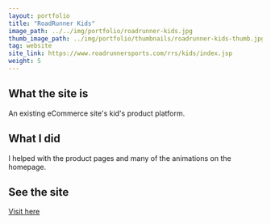```yaml
---
layout: portfolio
title: "RoadRunner Kids"
image_path: ../../img/portfolio/roadrunner-kids.jpg
thumb_image_path: ../img/portfolio/thumbnails/roadrunner-kids-thumb.jpg
tag: website
site_link: https://www.roadrunnersports.com/rrs/kids/index.jsp
weight: 5
---
```


## What the site is

An existing eCommerce site's kid's product platform.

## What I did

I helped with the product pages and many of the animations on the homepage.

## See the site

[Visit here](https://www.roadrunnersports.com/rrs/kids/index.jsp)
